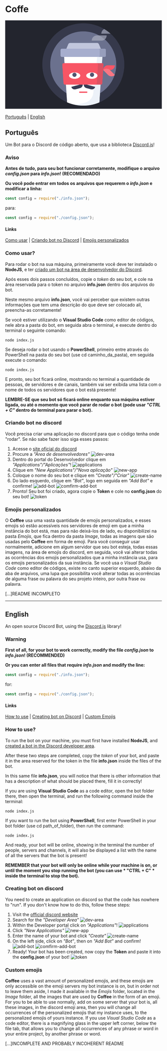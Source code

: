 # Coffe

![Banner Coffee](image/coffee-zorro-16x9.png)

[Português](#Português) |
[English](#English)

## Português
Um Bot para o Discord de código aberto, que usa a biblioteca [Discord.js](https://discord.js.org/#/)!

### Aviso
**Antes de tudo, para seu bot funcionar corretamente, modifique o arquivo *config.json* para *info.json*! (RECOMENDADO)**

**Ou você pode entrar em todos os arquivos que requerem o *info.json* e modificar a linha:**
```js
const config = require("./info.json");
```
para:
```js
const config = require("./config.json");
```

#### Links
[Como usar](#Como-usar) |
[Criando bot no Discord](#Criando-bot-no-discord) |
[Emojis personalizados](#Emojis-personalizados)

### Como usar?
Para rodar o bot na sua máquina, primeiramente você deve ter instalado o **NodeJS**, e ter [criado um bot na área de desenvolvedor do Discord](#Criando-bot-no-discord).

Após esses dois passos concluídos, copie o *token* do seu bot, e cole na área reservada para o token no arquivo **info.json** dentro dos arquivos do bot.

Neste mesmo arquivo **info.json**, você vai perceber que existem outras informações que tem uma descrição do que deve ser colocado alí, preencha-as corretamente!

Se você estiver utilizando o **Visual Studio Code** como editor de códigos, nele abra a pasta do bot, em seguida abra o terminal, e execute dentro do terminal o seguinte comando:
```
node index.js
```

Se deseja rodar o bot usando o **PowerShell**, primeiro entre através do PowerShell na pasta do seu bot (use cd caminho_da_pasta), em seguida execute o comando:
```
node index.js
```

E pronto, seu bot ficará online, mostrando no terminal a quantidade de pessoas, de servidores e de canais, também vai ser exibida uma lista com o nome de todos os servidores que o bot está presente!

**LEMBRE-SE que seu bot só ficará online enquanto sua máquina estiver ligada, ou até o momento que você parar de rodar o bot (pode usar *"CTRL + C"* dentro do terminal para parar o bot).**

### Criando bot no discord
Você precisa criar uma aplicação no discord para que o código tenha onde "rodar". Se não sabe fazer isso siga esses passos:

1. Acesse o [site oficial do discord](https://discord.com/new)
2. Procure a *"Área de desenvolvedores"*
    ![dev-area](image/devarea-br.PNG)
3. Dentro do portal do Desenvolvedor clique em *"Applications"/"Aplicações"*!
    ![applications](image/developer-aplications.PNG)
4. Clique em *"New Applications"/"Nova aplicação"*
    ![new-app](image/new-app.PNG)
5. Coloque o nome do seu bot e clique em *"Create"/"Criar"*
    ![create-name](image/create-name.PNG)
6. Do lado esquerdo, clique em *"Bot"*, logo em seguida em *"Add Bot"* e confirme!
    ![add-bot](image/add-bot.PNG)
    ![comfirm-add-bot](image/confirm-add-bot.PNG)
7. Pronto! Seu bot foi criado, agora copie o **Token** e cole no **config.json** do seu bot!
    ![token](image/token.PNG)

### Emojis personalizados

O **Coffee** usa uma vasta quantidade de emojis personalizados, e esses emojis só estão acessíveis nos servidores de emoji em que a minha instância do bot está, mas para não deixá-los de lado, eu disponibilizei na pasta *Emojis*, que fica dentro da pasta *Image*, todas as imagens que são usadas pelo **Coffee** em forma de emoji.
Para você conseguir usar normalmente, adicione em algum servidor que seu bot esteja, todas essas imagens, na área de emojis do discord, em seguida, você vai alterar todas as ocorrências dos emojis personalizados que a minha instância usa, para os emojis personalizados da sua instância.
Se você usa o *Visual Studio Code* como editor de códigos, existe no canto superior esquerdo, abaixo da aba de arquivos, uma lupa que possibilita você alterar todas as ocorrências de alguma frase ou palavra do seu projeto inteiro, por outra frase ou palavra.


[...]README INCOMPLETO

---

## English
An open source Discord Bot, using the [Discord.js](https://discord.js.org/#/) library!

### Warning
**First of all, for your bot to work correctly, modify the file *config.json* to *info.json*! (RECOMMENDED)**

**Or you can enter all files that require *info.json* and modify the line:**
```js
const config = require("./info.json");
```
for:
```js
const config = require("./config.json");
```

#### Links
[How to use](#How-to-use) |
[Creating bot on Discord](#Creating-bot-on-discord) |
[Custom Emojis](#Custom-emojis)

### How to use?
To run the bot on your machine, you must first have installed **NodeJS**, and [created a bot in the Discord developer area](#Creating-bot-on-discord).

After these two steps are completed, copy the *token* of your bot, and paste it in the area reserved for the token in the file **info.json** inside the files of the bot.

In this same file **info.json**, you will notice that there is other information that has a description of what should be placed there, fill it in correctly!

If you are using **Visual Studio Code** as a code editor, open the bot folder there, then open the terminal, and run the following command inside the terminal:
```
node index.js
```

If you want to run the bot using **PowerShell**, first enter PowerShell in your bot folder (use cd path_of_folder), then run the command:
```
node index.js
```

And ready, your bot will be online, showing in the terminal the number of people, servers and channels, it will also be displayed a list with the name of all the servers that the bot is present!

**REMEMBER that your bot will only be online while your machine is on, or until the moment you stop running the bot (you can use * "CTRL + C" * inside the terminal to stop the bot).**

### Creating bot on discord
You need to create an application on discord so that the code has nowhere to "run". If you don't know how to do this, follow these steps:

1. Visit the [official discord website](https://discord.com/new)
2. Search for the *"Developer Area"*
    ![dev-area](image/devarea-en.PNG)
3. Within the Developer portal click on *"Applications"*!
    ![applications](image/developer-aplications.PNG)
4. Click *"New Applications"*
    ![new-app](image/new-app.PNG)
5. Enter the name of your bot and click *"Create"*
    ![create-name](image/create-name.PNG)
6. On the left side, click on *"Bot"*, then on *"Add Bot"* and confirm!
    ![add-bot](image/add-bot.PNG)
    ![comfirm-add-bot](image/confirm-add-bot.PNG)
7. Ready! Your bot has been created, now copy the **Token** and paste it into the **config.json** of your bot!
    ![token](image/token.PNG)

### Custom emojis

**Coffee** uses a vast amount of personalized emojis, and these emojis are only accessible on the emoji servers my bot instance is on, but in order not to leave them aside, I made it available in the *Emojis* folder, located in the *Image* folder, all the images that are used by **Coffee** in the form of an emoji.
For you to be able to use normally, add on some server that your bot is, all these images, in the discord emoji area, then you will change all occurrences of the personalized emojis that my instance uses, to the personalized emojis of yours instance.
If you use *Visual Studio Code* as a code editor, there is a magnifying glass in the upper left corner, below the file tab, that allows you to change all occurrences of any phrase or word in your entire project, by another phrase or word.


[...]INCOMPLETE AND PROBABLY INCOHERENT README